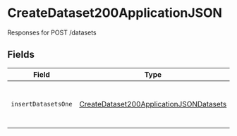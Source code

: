 # CreateDataset200ApplicationJSON

Responses for POST /datasets


## Fields

| Field                                                                                                         | Type                                                                                                          | Required                                                                                                      | Description                                                                                                   |
| ------------------------------------------------------------------------------------------------------------- | ------------------------------------------------------------------------------------------------------------- | ------------------------------------------------------------------------------------------------------------- | ------------------------------------------------------------------------------------------------------------- |
| `insertDatasetsOne`                                                                                           | [CreateDataset200ApplicationJSONDatasets](../../models/operations/createdataset200applicationjsondatasets.md) | :heavy_minus_sign:                                                                                            | columns and relationships of "datasets"                                                                       |